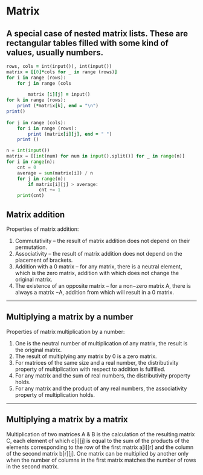 Matrix 
======
A special case of nested matrix lists. 
These are rectangular tables filled with some kind of values, usually numbers.
----
````ruby
rows, cols = int(input()), int(input())
matrix = [[0]*cols for _ in range (rows)]
for i in range (rows):
    for j in range (cols
    
        matrix [i][j] = input()
for k in range (rows):
    print (*matrix[k], end = "\n")
print()
    
for j in range (cols):
    for i in range (rows):
        print (matrix[i][j], end = " ")
    print ()
````
````python
n = int(input())
matrix = [[int(num) for num in input().split()] for _ in range(n)] 
for i in range(n):
    cnt = 0
    average = sum(matrix[i]) / n 
    for j in range(n):
        if matrix[i][j] > average:
            cnt += 1
    print(cnt)
````
Matrix addition
----
Properties of matrix addition:
1. Commutativity – the result of matrix addition does not depend on their permutation.
2. Associativity – the result of matrix addition does not depend on the placement of brackets.
3. Addition with a 0 matrix – for any matrix, there is a neutral element, which is the zero matrix, addition with which does not change the original matrix.
4. The existence of an opposite matrix – for a non−zero matrix A, there is always a matrix −A, addition from which will result in a 0 matrix.
----
Multiplying a matrix by a number
----
Properties of matrix multiplication by a number:
1. One is the neutral number of multiplication of any matrix, the result is the original matrix.
2. The result of multiplying any matrix by 0 is a zero matrix.
3. For matrices of the same size and a real number, the distributivity property of multiplication with respect to addition is fulfilled.
4. For any matrix and the sum of real numbers, the distributivity property holds.
5. For any matrix and the product of any real numbers, the associativity property of multiplication holds.
----
Multiplying a matrix by a matrix
----
Multiplication of two matrices A & B is the calculation of the resulting matrix C, each element of which c[i][j] is equal to the sum of the products of the elements corresponding to the row of the first matrix a[i][r] and the column of the second matrix b[r][j].
One matrix can be multiplied by another only when the number of columns in the first matrix matches the number of rows in the second matrix.
```` ruby

